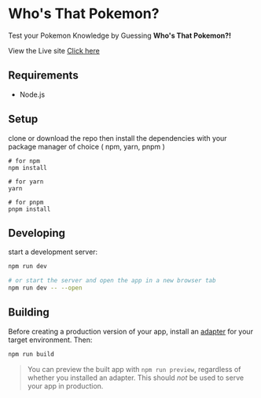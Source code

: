 # Who's That Pokemon?

Test your Pokemon Knowledge by Guessing **Who's That Pokemon?!**

View the Live site [Click here](https://wtp.vercel.app/)

## Requirements

- Node.js

## Setup

clone or download the repo
then install the dependencies with your package manager of choice ( npm, yarn, pnpm )

```
# for npm
npm install

# for yarn
yarn

# for pnpm
pnpm install

```

## Developing

start a development server:

```bash
npm run dev

# or start the server and open the app in a new browser tab
npm run dev -- --open
```

## Building

Before creating a production version of your app, install an [adapter](https://kit.svelte.dev/docs#adapters) for your target environment. Then:

```bash
npm run build
```

> You can preview the built app with `npm run preview`, regardless of whether you installed an adapter. This should _not_ be used to serve your app in production.
